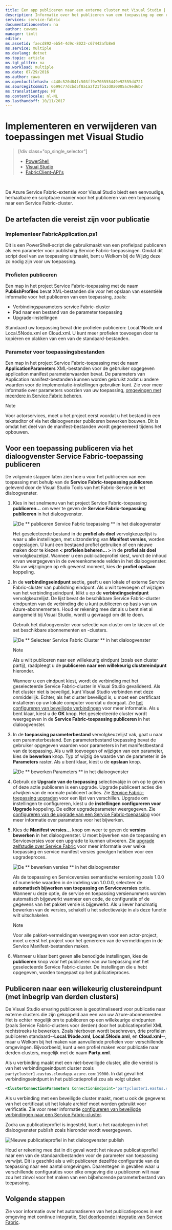 ```yaml
---
title: Een app publiceren naar een externe cluster met Visual Studio | Microsoft Docs
description: Informatie over het publiceren van een toepassing op een externe service fabric-cluster met behulp van Visual Studio.
services: service-fabric
documentationcenter: na
author: cawams
manager: timlt
editor: 
ms.assetid: faecd892-eb54-4d9c-8023-c67442afb8e8
ms.service: multiple
ms.devlang: dotnet
ms.topic: article
ms.tgt_pltfrm: na
ms.workload: multiple
ms.date: 07/29/2016
ms.author: cawa
ms.openlocfilehash: c440c520d84fc503ff9e705555449e92555d4721
ms.sourcegitcommit: 6699c77dcbd5f8a1a2f21fba3d0a0005ac9ed6b7
ms.translationtype: MT
ms.contentlocale: nl-NL
ms.lasthandoff: 10/11/2017
---
```

# <a name="deploy-and-remove-applications-using-visual-studio"></a>Implementeren en verwijderen van toepassingen met Visual Studio
> [!div class="op_single_selector"]
> * [PowerShell](service-fabric-deploy-remove-applications.md)
> * [Visual Studio](service-fabric-publish-app-remote-cluster.md)
> * [FabricClient-API's](service-fabric-deploy-remove-applications-fabricclient.md)
> 
> 

<br/>

De Azure Service Fabric-extensie voor Visual Studio biedt een eenvoudige, herhaalbare en scriptbare manier voor het publiceren van een toepassing naar een Service Fabric-cluster.

## <a name="the-artifacts-required-for-publishing"></a>De artefacten die vereist zijn voor publicatie
### <a name="deploy-fabricapplicationps1"></a>Implementeer FabricApplication.ps1
Dit is een PowerShell-script die gebruikmaakt van een profielpad publiceren als een parameter voor publishing Service Fabric-toepassingen. Omdat dit script deel van uw toepassing uitmaakt, bent u Welkom bij de Wijzig deze zo nodig zijn voor uw toepassing.

### <a name="publish-profiles"></a>Profielen publiceren
Een map in het project Service Fabric-toepassing met de naam **PublishProfiles** bevat XML-bestanden die voor het opslaan van essentiële informatie voor het publiceren van een toepassing, zoals:

* Verbindingsparameters service Fabric-cluster
* Pad naar een bestand van de parameter toepassing
* Upgrade-instellingen

Standaard uw toepassing bevat drie profielen publiceren: Local.1Node.xml Local.5Node.xml en Cloud.xml. U kunt meer profielen toevoegen door te kopiëren en plakken van een van de standaard-bestanden.

### <a name="application-parameter-files"></a>Parameter voor toepassingsbestanden
Een map in het project Service Fabric-toepassing met de naam **ApplicationParameters** XML-bestanden voor de gebruiker opgegeven application manifest parameterwaarden bevat. De parameters van Application manifest-bestanden kunnen worden gebruikt zodat u andere waarden voor de implementatie-instellingen gebruiken kunt. Zie voor meer informatie over parameters voorzien van uw toepassing, [omgevingen met meerdere in Service Fabric beheren](service-fabric-manage-multiple-environment-app-configuration.md).

> [!NOTE]
> Voor actorservices, moet u het project eerst voordat u het bestand in een teksteditor of via het dialoogvenster publiceren bewerken bouwen. Dit is omdat het deel van de manifest-bestanden wordt gegenereerd tijdens het opbouwen.

## <a name="to-publish-an-application-using-the-publish-service-fabric-application-dialog-box"></a>Voor een toepassing publiceren via het dialoogvenster Service Fabric-toepassing publiceren
De volgende stappen laten zien hoe u voor het publiceren van een toepassing met behulp van de **Service Fabric-toepassing publiceren** geleverd door de Visual Studio Tools van het Fabric-Service in het dialoogvenster.

1. Kies in het snelmenu van het project Service Fabric-toepassing **publiceren...** om weer te geven de **Service Fabric-toepassing publiceren** in het dialoogvenster.
   
    ![De ** publiceren Service Fabric toepassing ** in het dialoogvenster][0]
   
    Het geselecteerde bestand in de **profiel als doel** vervolgkeuzelijst is waar u alle instellingen, met uitzondering van **Manifest versies**, worden opgeslagen. U kunt een bestaand profiel gebruiken of een nieuwe maken door te kiezen **< profielen beheren... >** in de **profiel als doel** vervolgkeuzelijst. Wanneer u een publicatieprofiel kiest, wordt de inhoud ervan weergegeven in de overeenkomende velden in het dialoogvenster. Sla uw wijzigingen op elk gewenst moment, kies de **profiel opslaan** koppeling.    
2. In de **verbindingseindpunt** sectie, geeft u een lokale of externe Service Fabric-cluster van publishing eindpunt. Als u wilt toevoegen of wijzigen van het verbindingseindpunt, klikt u op de **verbindingseindpunt** vervolgkeuzelijst. De lijst bevat de beschikbare Service Fabric-cluster eindpunten van de verbinding die u kunt publiceren op basis van uw Azure-abonnementen. Houd er rekening mee dat als u bent niet al aangemeld bij Visual Studio, wordt u gevraagd om dit te doen.
   
    Gebruik het dialoogvenster voor selectie van cluster om te kiezen uit de set beschikbare abonnementen en -clusters.
   
    ![De ** Selecteer Service Fabric Cluster ** in het dialoogvenster][1]
   
   > [!NOTE]
   > Als u wilt publiceren naar een willekeurig eindpunt (zoals een cluster partij), raadpleegt u de **publiceren naar een willekeurig clustereindpunt** hieronder.
   > 
   > 
   
    Wanneer u een eindpunt kiest, wordt de verbinding met het geselecteerde Service Fabric-cluster in Visual Studio gevalideerd. Als het cluster niet is beveiligd, kunt Visual Studio verbinden met deze onmiddellijk. Echter, als het cluster beveiligd is, u moet een certificaat installeren op uw lokale computer voordat u doorgaat. Zie [het configureren van beveiligde verbindingen](service-fabric-visualstudio-configure-secure-connections.md) voor meer informatie. Als u bent klaar, kiest u de **OK** knop. Het geselecteerde cluster wordt weergegeven in de **Service Fabric-toepassing publiceren** in het dialoogvenster.
3. In de **toepassing parameterbestand** vervolgkeuzelijst vak, gaat u naar een parameterbestand. Een parameterbestand toepassing bevat de gebruiker opgegeven waarden voor parameters in het manifestbestand van de toepassing. Als u wilt toevoegen of wijzigen van een parameter, kies de **bewerken** knop. Typ of wijzig de waarde van de parameter in de **Parameters** raster. Als u bent klaar, kiest u de **opslaan** knop.
   
    ![De ** bewerken Parameters ** in het dialoogvenster][2]
4. Gebruik de **Upgrade van de toepassing** selectievakje in om op te geven of deze actie publiceren is een upgrade. Upgrade publiceert acties die afwijken van de normale publiceert acties. Zie [Service Fabric-toepassing upgraden](service-fabric-application-upgrade.md) voor een lijst van verschillen. Upgrade om instellingen te configureren, kiest u de **instellingen configureren voor Upgrade** koppeling. De editor upgradeparameter weergegeven. Zie [configureren van de upgrade van een Service Fabric-toepassing](service-fabric-visualstudio-configure-upgrade.md) voor meer informatie over parameters voor het bijwerken.
5. Kies de **Manifest versies...** knop om weer te geven de **versies bewerken** in het dialoogvenster. U moet bijwerken van de toepassing en Serviceversies voor een upgrade te kunnen uitvoeren. Zie [upgrade zelfstudie over Service Fabric](service-fabric-application-upgrade-tutorial.md) voor meer informatie over welke toepassing en service manifest versies gevolgen hebben voor een upgradeproces.
   
    ![De ** bewerken versies ** in het dialoogvenster][3]
   
    Als de toepassing en Serviceversies semantische versioning zoals 1.0.0 of numerieke waarden in de indeling van 1.0.0.0, selecteer de **automatisch bijwerken van toepassing en Serviceversies** optie. Wanneer u deze optie, de service en toepassing versienummers worden automatisch bijgewerkt wanneer een code, de configuratie of de gegevens van het pakket versie is bijgewerkt. Als u liever handmatig bewerken van de versies, schakelt u het selectievakje in als deze functie wilt uitschakelen.
   
   > [!NOTE]
   > Voor alle pakket-vermeldingen weergegeven voor een actor-project, moet u eerst het project voor het genereren van de vermeldingen in de Service Manifest-bestanden maken.
   > 
   > 
6. Wanneer u klaar bent geven alle benodigde instellingen, kies de **publiceren** knop voor het publiceren van uw toepassing met het geselecteerde Service Fabric-cluster. De instellingen die u hebt opgegeven, worden toegepast op het publicatieproces.

## <a name="publish-to-an-arbitrary-cluster-endpoint-including-party-clusters"></a>Publiceren naar een willekeurig clustereindpunt (met inbegrip van derden clusters)
De Visual Studio ervaring publiceren is geoptimaliseerd voor publicatie naar externe clusters die zijn gekoppeld aan een van uw Azure-abonnementen. Het is echter mogelijk om te publiceren op een willekeurige eindpunten (zoals Service Fabric-clusters voor derden) door het publicatieprofiel XML rechtstreeks te bewerken. Zoals hierboven wordt beschreven, drie profielen publiceren standaard--**Local.1Node.xml**, **Local.5Node.xml**, en **Cloud.xml**--, maar u Welkom bij het maken van aanvullende profielen voor verschillende omgevingen. Bijvoorbeeld, kunt u een profiel maken voor publicatie naar derden clusters, mogelijk met de naam **Party.xml**.

Als u verbinding maakt met een niet-beveiligde cluster, alle die vereist is van het verbindingseindpunt cluster zoals `partycluster1.eastus.cloudapp.azure.com:19000`. In dat geval het verbindingseindpunt in het publicatieprofiel zou als volgt uitzien:

```XML
<ClusterConnectionParameters ConnectionEndpoint="partycluster1.eastus.cloudapp.azure.com:19000" />
```

  Als u verbinding met een beveiligde cluster maakt, moet u ook de gegevens van het certificaat uit het lokale archief moet worden gebruikt voor verificatie. Zie voor meer informatie [configureren van beveiligde verbindingen naar een Service Fabric-cluster](service-fabric-visualstudio-configure-secure-connections.md).

  Zodra uw publicatieprofiel is ingesteld, kunt u het raadplegen in het dialoogvenster publish zoals hieronder wordt weergegeven.

  ![Nieuwe publicatieprofiel in het dialoogvenster publish][4]

  Houd er rekening mee dat in dit geval wordt het nieuwe publicatieprofiel naar een van de standaardbestanden voor de parameter van toepassing verwijst. Dit is geschikt als u wilt publiceren dezelfde configuratie van de toepassing naar een aantal omgevingen. Daarentegen in gevallen waar u verschillende configuraties voor elke omgeving die u publiceren wilt naar zou het zinvol voor het maken van een bijbehorende parameterbestand van toepassing.

## <a name="next-steps"></a>Volgende stappen
Zie voor informatie over het automatiseren van het publicatieproces in een omgeving met continue integratie, [Stel doorlopende integratie van Service Fabric](service-fabric-set-up-continuous-integration.md).

[0]: ./media/service-fabric-publish-app-remote-cluster/PublishDialog.png
[1]: ./media/service-fabric-publish-app-remote-cluster/SelectCluster.png
[2]: ./media/service-fabric-publish-app-remote-cluster/EditParams.png
[3]: ./media/service-fabric-publish-app-remote-cluster/EditVersions.png
[4]: ./media/service-fabric-publish-app-remote-cluster/publish-to-party-cluster.png

